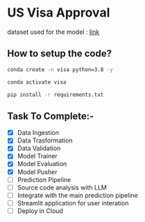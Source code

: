 # US Visa Approval 


dataset used for the model : [link](https://www.kaggle.com/datasets/moro23/easyvisa-dataset)

## How to setup the code?

```bash
conda create -n visa python=3.8 -y
```

```bash
conda activate visa
```

```bash
pip install -r requirements.txt
```


## Task To Complete:-

- [x] Data Ingestion
- [x] Data Trasformation
- [x] Data Validation
- [x] Model Trainer
- [x] Model Evaluation
- [x] Model Pusher
- [ ] Prediction Pipeline 
- [ ] Source code analysis with LLM
- [ ] Integrate with the main prediction pipeline
- [ ] Streamlit application for user interation
- [ ] Deploy in Cloud
